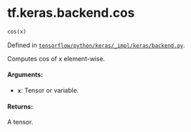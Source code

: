 <div itemscope itemtype="http://developers.google.com/ReferenceObject">
<meta itemprop="name" content="tf.keras.backend.cos" />
</div>

# tf.keras.backend.cos

``` python
cos(x)
```



Defined in [`tensorflow/python/keras/_impl/keras/backend.py`](https://www.tensorflow.org/code/tensorflow/python/keras/_impl/keras/backend.py).

Computes cos of x element-wise.

#### Arguments:

* <b>`x`</b>: Tensor or variable.


#### Returns:

A tensor.